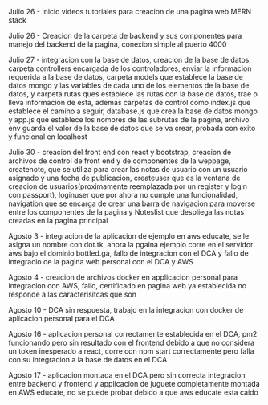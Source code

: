 Julio 26 - Inicio videos tutoriales para creacion de una pagina web MERN stack

Julio 26 - Creacion de la carpeta de backend y sus componentes para manejo del backend de la pagina, conexion simple al puerto 4000

Julio 27 - integracion con la base de datos, creacion de la base de datos, carpeta controllers encargada de los controladores, enviar la informacion requerida
a la base de datos, carpeta models que establece la base de datos mongo y las variables de cada uno de los elementos de la base de datos, y carpeta rutas ques establece
las rutas con la base de datos, trae o lleva informacion de esta, ademas carpetas de control como index.js que establece el camino a seguir, database.js que crea la base de datos mongo
y app.js que establece los nombres de las subrutas de la pagina, archivo env guarda el valor de la base de datos que se va crear, probada con exito y funcional en localhost

Julio 30 - creacion del front end con react y bootstrap, creacion de archivos de control de front end y de componentes de la weppage, createnote, que se utiliza para crear las notas de usuario con un usuario asignado y una fecha de publicacion, createuser que es la ventana de creacion de usuarios(proximamente reemplazada por un register y login con passport), loginuser que por ahora no cumple una funcionalidad, navigation que se encarga de crear una barra de navigacion para moverse entre los componentes de la pagina y Noteslist que despliega las notas creadas en la pagina principal

Agosto 3 - integracion de la aplicacion de ejemplo en aws educate, se le asigna un nombre con dot.tk, ahora la pgaina ejemplo corre en el servidor aws bajo el dominio bottled.ga, fallo de 
integracion con el DCA y fallo de integracio de la pagina web personal con el DCA y AWS

Agosto 4 - creacion de archivos docker en applicacion personal para integracion con AWS, fallo, certificado en pagina web ya establecida no responde a las caracterisitcas que son

Agosto 10 - DCA sin respuesta, trabajo en la integracion con docker de aplicacion personal para el DCA

Agosto 16 - aplicacion personal correctamente establecida en el DCA, pm2 funcionando pero sin resultado con el frontend debido a que no considera un token inesperado a react, corre con npm start correctamente pero falla con su integracion a la base de datos en el DCA

Agosto 17 - aplicacion montada en el DCA pero sin correcta integracion entre backend y frontend y applicacion de juguete completamente montada en AWS educate, no se puede probar debido a que aws educate esta caido